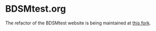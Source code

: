 # BDSMtest.org

The refactor of the BDSMtest website is being maintained at [this fork](https://github.com/angelod1as/bdsmtest).
